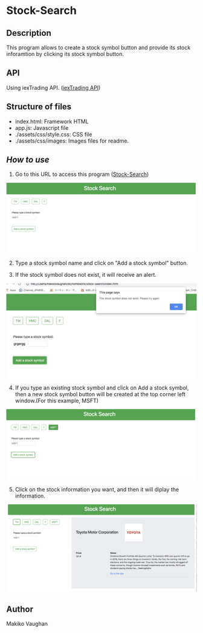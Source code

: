 # Stock-Search


## Description

This program allows to create a stock symbol button and provide its stock inforamtion
by clicking its stock symbol button.

## API

Using iexTrading API.
([iexTrading API](https://iextrading.com/developer/docs/#stocks))

## Structure of files 

* index.html: Framework HTML
* app.js: Javascript file
* ./assets/css/style.css: CSS file
* ./assets/css/images: Images files for readme.


***How to use***
-----------
1. Go to this URL to access this program ([Stock-Search](https://makikovaughan.github.io/Stock-Search/))

![main](./assets/images/Main.png)

2. Type a stock symbol name and click on "Add a stock symbol" button.

3. If the stock symbol does not exist, it will receive an alert.

![errorStockSymbol](./assets/images/AlertScreen1.png)

4. If you type an existing stock symbol and click on Add a stock symbol, then a new stock symbol button will be created at the top corner left window.(For this example, MSFT)

![buttonScreen](./assets/images/buttonScreen.png)

5. Click on the stock information you want, and then it will diplay the information.

![renderScreen](./assets/images/renderScreen.png)

## Author
Makiko Vaughan